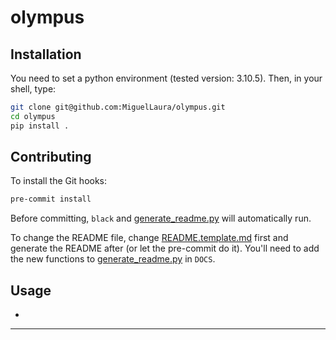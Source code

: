 # olympus

## Installation

You need to set a python environment (tested version: 3.10.5). Then, in your shell, type:

 ```bash
 git clone git@github.com:MiguelLaura/olympus.git
 cd olympus
 pip install .
 ```

## Contributing

To install the Git hooks:
```bash
pre-commit install
```

Before committing, `black` and [generate_readme.py](script/generate_readme.py) will automatically run.

To change the README file, change [README.template.md](README.template.md) first and generate the README after (or let the pre-commit do it). You'll need to add the new functions to [generate_readme.py](script/generate_readme.py) in `DOCS`.

## Usage

* [](#)

---

###
